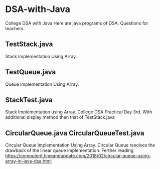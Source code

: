 # DSA-with-Java
College DSA with Java
Here are java programs of DSA.
Questions for teachers.

## TestStack.java
Stack Implementation Using Array.

## TestQueue.java
Queue Implementation Using Array.

## StackTest.java
Stack Implementation using Array. College DSA Practical Day 3rd. With additional display method then that of TestStack.java 

## CircularQueue.java   CircularQueueTest.java
Circular Queue Implementation Using Array. Circular Queue resolves the drawback of the linear queue implementation. Ferther reading https://computerit.timeandupdate.com/2018/02/circular-queue-using-array-in-java-dsa.html
